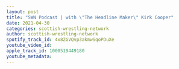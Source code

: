 ```yaml
---
layout: post
title: "SWN Podcast | with \"The Headline Maker\" Kirk Cooper"
date: 2021-04-30
categories: scottish-wrestling-network
author: scottish-wrestling-network
spotify_track_id: 4x8ZGVQvp3akmwSqoPDuXe
youtube_video_id: 
apple_track_id: 1000519449180
youtube_metadata: 
---
```

